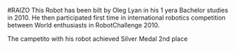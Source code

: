 #RAIZO
This Robot has been bilt by Oleg Lyan in his 1 yera Bachelor studies in 2010.
He then participated first time in international robotics competition between World enthusiasts in RobotChallenge 2010.

The campetito with his robot achieved Silver Medal 2nd place
